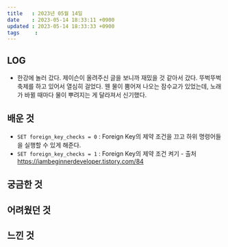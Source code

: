 ```yaml
---
title   : 2023년 05월 14일
date    : 2023-05-14 18:33:11 +0900
updated : 2023-05-14 18:33:33 +0900
tags     : 
---
```

## LOG
- 한강에 놀러 갔다. 제이슨이 올려주신 글을 보니까 재밌을 것 같아서 갔다. 뚜벅뚜벅 축제를 하고 있어서 열심히 걸었다. 웬 물이 뿜어져 나오는 잠수교가 있었는데, 노래가 바뀔 때마다 물이 뿌려지는 게 달라져서 신기했다.

## 배운 것
- `SET foreign_key_checks = 0` : Foreign Key의 제약 조건을 끄고 하위 명령어들을 실행할 수 있게 해준다. 
- `SET foreign_key_checks = 1` : Foreign Key의 제약 조건 켜기 - 출처 https://iambeginnerdeveloper.tistory.com/84

## 궁금한 것

## 어려웠던 것

## 느낀 것
